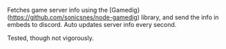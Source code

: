 Fetches game server info using the [Gamedig}(https://github.com/sonicsnes/node-gamedig) library, and send the info in embeds to discord. Auto updates server info every second. 

Tested, though not vigorously.
